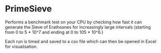 # PrimeSieve

Performs a benchmark test on your CPU by checking how fast it can generate the Sieve of Erathosnes for increasingly large intervals (starting from 0 to 5 * 10^7 and ending at 0 to 105 * 10^6.)

Each run is timed and saved to a csv file which can then be opened in Excel for visualisation.
